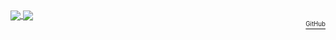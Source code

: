 <a href="##">
  <img align="center" src="https://dl-ghrs.vercel.app/api?username=delameter&show_icons=true&theme=transparent&text_color=656d76&include_all_commits=true&disable_animations=true&hide_border=true&hide_title=true&hide_rank=true" />
</a>
<a href="##">
  <img align="center" src="https://dl-ghrs.vercel.app/api/top-langs?username=delameter&langs_count=8&theme=transparent&title_color=0969da&exclude_repo=skeleton-symfony4,skeleton-python3&layout=compact&hide=html&hide_border=true&hide_title=true&disable_animations=true&text_color=656d76&size_weight=.5&count_weight=.5" />
</a>
<br>
<div align="right">
<a href="https://github.com/dl-forks/github-readme-stats">
  <sup><sub>GitHub</sub></sup>
</a>
</div>
